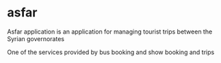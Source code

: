 # asfar
Asfar application is an application for managing tourist trips between the Syrian governorates

One of the services provided by bus booking and show booking and trips
